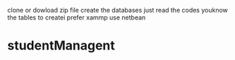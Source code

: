 clone or dowload zip file
create the databases just read the codes youknow the tables to createi prefer xammp
use netbean

# studentManagent
